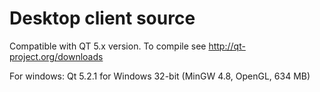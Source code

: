 Desktop client source
=======

Compatible with QT 5.x version. To compile see
http://qt-project.org/downloads

For windows:
Qt 5.2.1 for Windows 32-bit (MinGW 4.8, OpenGL, 634 MB) 
